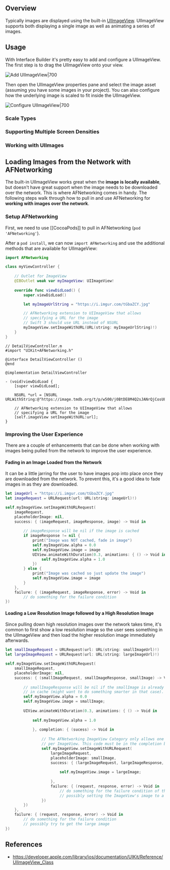 ## Overview

Typically images are displayed using the built-in [UIImageView](https://developer.apple.com/library/ios/documentation/UIKit/Reference/UIImageView_Class). UIImageView supports both displaying a single image as well as animating a series of images.

## Usage

With Interface Builder it's pretty easy to add and configure a UIImageView. The first step is to drag the UIImageView onto your view.

![Add UIImageView|700](https://i.imgur.com/R3gk3Iq.gif)

Then open the UIImageView properties pane and select the image asset (assuming you have some images in your project). You can also configure how the underlying image is scaled to fit inside the UIImageView.

![Configure UIImageView|700](https://i.imgur.com/GrS8WjX.gif)

### Scale Types

### Supporting Multiple Screen Densities

### Working with UIImages

## Loading Images from the Network with AFNetworking

The built-in UIImageView works great when the **image is locally available**, but doesn't have great support when the image needs to be downloaded over the network. This is where AFNetworking comes in handy. The following steps walk through how to pull in and use AFNetworking for **working with images over the network**.

### Setup AFNetworking

First, we need to use [[CocoaPods]] to pull in AFNetworking (`pod 'AFNetworking'`).

After a `pod install`, we can now `import AFNetworking` and use the additional methods that are available for UIImageView:

```swift
import AFNetworking

class myViewController {
    
    // Outlet for ImageView
    @IBOutlet weak var myImageView: UIImageView!
    
    override func viewDidLoad() {
        super.viewDidLoad()

        let myImageUrlString = "https://i.imgur.com/tGbaZCY.jpg"

        // AFNetworking extension to UIImageView that allows
        // specifying a URL for the image
        // Swift 3 should use URL instead of NSURL
        myImageView.setImageWithURL(URL(string: myImageUrlString)!)
    }
}
```
```objc
// DetailViewController.m
#import "UIKit+AFNetworking.h"

@interface DetailViewController ()
@end

@implementation DetailViewController

- (void)viewDidLoad {
    [super viewDidLoad];
    
    NSURL *url = [NSURL URLWithString:@"https://image.tmdb.org/t/p/w500/j0BtDE8M4Q2sJANrQjCosU8N7ji.jpg"];
    
    // AFNetworking extension to UIImageView that allows
    // specifying a URL for the image
    [self.imageView setImageWithURL:url];
}
```
### Improving the User Experience

There are a couple of enhancements that can be done when working with images being pulled from the network to improve the user experience.

#### Fading in an Image Loaded from the Network

It can be a little jarring for the user to have images pop into place once they are downloaded from the network. To prevent this, it's a good idea to fade images in as they are downloaded. 

```swift
let imageUrl = "https://i.imgur.com/tGbaZCY.jpg"
let imageRequest = URLRequest(url: URL(string: imageUrl)!)

self.myImageView.setImageWithURLRequest(
    imageRequest,
    placeholderImage: nil,
    success: { (imageRequest, imageResponse, image) -> Void in
        
        // imageResponse will be nil if the image is cached
        if imageResponse != nil {
            print("Image was NOT cached, fade in image")
            self.myImageView.alpha = 0.0
            self.myImageView.image = image
            UIView.animateWithDuration(0.3, animations: { () -> Void in
                self.myImageView.alpha = 1.0
            })
        } else {
            print("Image was cached so just update the image")
            self.myImageView.image = image
        }
    },
    failure: { (imageRequest, imageResponse, error) -> Void in
        // do something for the failure condition
})
```

#### Loading a Low Resolution Image followed by a High Resolution Image

Since pulling down high resolution images over the network takes time, it's common to first show a low resolution image so the user sees something in the UIImageView and then load the higher resolution image immediately afterwards.

```swift
let smallImageRequest = URLRequest(url: URL(string: smallImageUrl)!)
let largeImageRequest = URLRequest(url: URL(string: largeImageUrl)!)

self.myImageView.setImageWithURLRequest(
    smallImageRequest,
    placeholderImage: nil,
    success: { (smallImageRequest, smallImageResponse, smallImage) -> Void in
        
        // smallImageResponse will be nil if the smallImage is already available
        // in cache (might want to do something smarter in that case).
        self.myImageView.alpha = 0.0
        self.myImageView.image = smallImage;
        
        UIView.animateWithDuration(0.3, animations: { () -> Void in
            
            self.myImageView.alpha = 1.0
            
            }, completion: { (sucess) -> Void in
                
                // The AFNetworking ImageView Category only allows one request to be sent at a time
                // per ImageView. This code must be in the completion block.
                self.myImageView.setImageWithURLRequest(
                    largeImageRequest,
                    placeholderImage: smallImage,
                    success: { (largeImageRequest, largeImageResponse, largeImage) -> Void in
                        
                        self.myImageView.image = largeImage;
                        
                    },
                    failure: { (request, response, error) -> Void in
                        // do something for the failure condition of the large image request
                        // possibly setting the ImageView's image to a default image
                })
        })
    },
    failure: { (request, response, error) -> Void in
        // do something for the failure condition
        // possibly try to get the large image
})
```

## References
* https://developer.apple.com/library/ios/documentation/UIKit/Reference/UIImageView_Class
